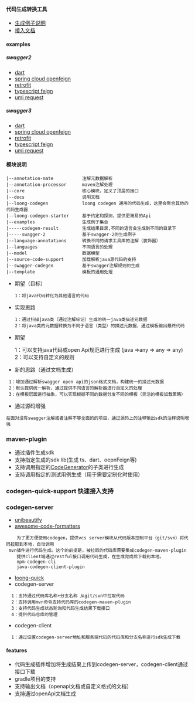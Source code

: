 #### 代码生成转换工具

- [生成例子说明](./docs/brief-description-of-the-code-generation-process.md)
- [接入文档](./docs/doc.md)

#### examples

##### swagger2

- [dart](./examples/swagger-2/src/test/java/test/com/wuxp/codegen/swagger2/Swagger2FeignSdkCodegenDartTest.java)
- [spring cloud openfeign](./examples/swagger-2/src/test/java/test/com/wuxp/codegen/swagger2/Swagger2FeignSdkCodegenFeignClientTest.java)
- [retrofit](./examples/swagger-2/src/test/java/test/com/wuxp/codegen/swagger2/Swagger2FeignSdkCodegenRetrofitTest.java)
- [typescript feign](./examples/swagger-2/src/test/java/test/com/wuxp/codegen/swagger2/Swagger2FeignSdkCodegenTypescriptTest.java)
- [umi request](./examples/swagger-2/src/test/java/test/com/wuxp/codegen/swagger2/Swagger2FeignSdkCodegenUmiRequestTest.java)

##### swagger3

- [dart](./examples/swagger-3/src/test/java/test/com/wuxp/codegen/swagger3/Swagger3FeignSdkCodegenDartTest.java)
- [spring cloud openfeign](./examples/swagger-3/src/test/java/test/com/wuxp/codegen/swagger3/Swagger3FeignSdkCodegenFeignClientTest.java)
- [retrofit](./examples/swagger-3/src/test/java/test/com/wuxp/codegen/swagger3/Swagger3FeignSdkCodegenRetrofitTest.java)
- [typescript feign](./examples/swagger-3/src/test/java/test/com/wuxp/codegen/swagger3/Swagger3FeignSdkCodegenTypescriptTest.java)
- [umi request](./examples/swagger-3/src/test/java/test/com/wuxp/codegen/swagger3/Swagger3FeignSdkCodegenUmiRequestTest.java)

#### 模块说明

```
|--annotation-mate           注解元数据解析
|--annotation-processor      maven注解处理
|--core                      核心模块，定义了顶层的接口
|--docs                      说明文档
|--loong-codegen             loong codegen 通用的代码生成，这里会聚合其他的代码生成器
|--loong-codegen-starter     基于约定和探测，提供更简易的Api
|--examples                  生成例子集合
|-----codegen-result         生成结果目录,不同的语言会生成到不同的目录下
|-----swagger-2              基于swagger-2的生成例子
|--language-annotations      转换不同的请求工具库的注解（装饰器）
|--languages                 不同语言的处理
|--model                     数据模型
|--source-code-support       加载解析java源代码的支持
|--swagger-codegen           基于swagger注解规则的生成
|--template                  模板的通用处理
```

- 期望（目标）

      1：将java代码转化为其他语言的代码

- 实现思路

      1：通过扫描java类（通过注解标记）生成的统一java类描述元数据
      2：将java类的元数据转换为不同于语言（类型）的描述元数据，通过模板输出最终代码

- 期望

  1：可以支持java代码或open Api规范进行生成 (java =>any => any => any)
  2：可以支持自定义的规则

- 新的思路（通过文档生成）

```text
 1：增加通过解析swagger open api的json格式文档，构建统一的描述元数据 
 2：默认提供统一解析，通过提供不同语言的解析器进行自定义的处理 
 3：在模板层面进行抽象，可以实现根据不同的数据分发不同的模板（灵活的模板加载策略）
```

- 通过源码增强

```text
在面对没有swagger注解或者注解不够全面的的项目，通过源码上的注释输出sdk的注释说明增强
```

### maven-plugin

- 通过插件生成sdk
- 支持指定生成的sdk lib(生成 ts、dart、oepnFeign等)
- 支持调用指定的[CodeGenerator](./core/src/main/java/com/wuxp/codegen/core/CodeGenerator.java)的子类进行生成
- 支持调用指定的测试用例生成（用于需要定制化时使用）

### codegen-quick-support 快速接入支持

### codegen-server

- [unibeautify](https://github.com/Unibeautify/unibeautify)
- [awesome-code-formatters](https://github.com/rishirdua/awesome-code-formatters)

```text
    为了更方便使用codegen，提供vcs server模块从代码版本控制平台（git/svn）将代码拉取到本地，自动调用
 mvn插件进行代码生成。这个的前提是，被拉取的代码库需要集成codegen-maven-plugin
    提供client端通过restful接口调用代码生成，在生成完成后下载到本地。
    npm-codegen-cli
    java-codegen-client-plugin
```

- [loong-quick](./loong-quick)
- codegen-server

```text
  1：支持通过代码库名称+分支名称 从git/svn中拉取代码
  2：支持调用mvn命令支持代码库的codegen-maven-plugin
  3：支持代码生成状态轮询和代码生成结果下载接口
  4：提供代码仓库的管理
```

- codegen-client

```text
  1：通过设置codegen-server地址和服务端代码的代码库和分支名称进行sdk生成下载
```

#### features

- 代码生成插件增加将生成结果上传到codegen-server，codegen-client通过接口下载
- gradle项目的支持
- 支持输出文档（openapi文档或自定义格式的文档）
- 支持通过openApi文档生成